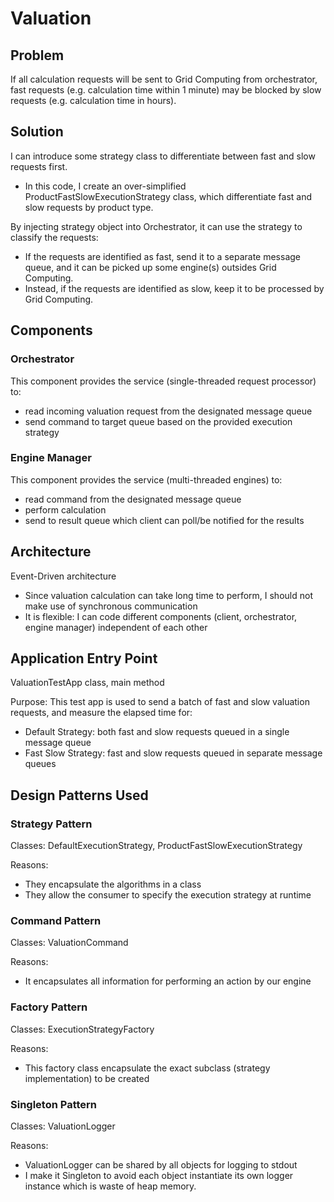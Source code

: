 # Valuation 

## Problem
If all calculation requests will be sent to Grid Computing from orchestrator, fast requests (e.g. calculation time within 1 minute) may be blocked by slow requests (e.g. calculation time in hours).


## Solution
I can introduce some strategy class to differentiate between fast and slow requests first.
- In this code, I create an over-simplified ProductFastSlowExecutionStrategy class, which differentiate fast and slow requests by product type.

By injecting strategy object into Orchestrator, it can use the strategy to classify the requests: 
- If the requests are identified as fast, send it to a separate message queue, and it can be picked up some engine(s) outsides Grid Computing.
- Instead, if the requests are identified as slow, keep it to be processed by Grid Computing.


## Components

### Orchestrator
This component provides the service (single-threaded request processor) to:
- read incoming valuation request from the designated message queue
- send command to target queue based on the provided execution strategy
 
### Engine Manager
This component provides the service (multi-threaded engines) to:
- read command from the designated message queue
- perform calculation
- send to result queue which client can poll/be notified for the results

## Architecture
Event-Driven architecture
- Since valuation calculation can take long time to perform, I should not make use of synchronous communication
- It is flexible: I can code different components (client, orchestrator, engine manager) independent of each other 

## Application Entry Point
ValuationTestApp class, main method

Purpose: 
This test app is used to send a batch of fast and slow valuation requests, and measure the elapsed time for:
- Default Strategy: both fast and slow requests queued in a single message queue
- Fast Slow Strategy: fast and slow requests queued in separate message queues


## Design Patterns Used

### Strategy Pattern
Classes: DefaultExecutionStrategy, ProductFastSlowExecutionStrategy

Reasons: 
- They encapsulate the algorithms in a class 
- They allow the consumer to specify the execution strategy at runtime 


### Command Pattern
Classes: ValuationCommand

Reasons: 
- It encapsulates all information for performing an action by our engine


### Factory Pattern
Classes: ExecutionStrategyFactory

Reasons: 
- This factory class encapsulate the exact subclass (strategy implementation) to be created


### Singleton Pattern
Classes: ValuationLogger

Reasons:
- ValuationLogger can be shared by all objects for logging to stdout
- I make it Singleton to avoid each object instantiate its own logger instance which is waste of heap memory.






